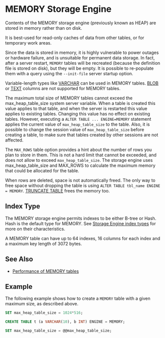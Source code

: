 # MEMORY Storage Engine

Contents of the MEMORY storage engine (previously known as HEAP) are stored in memory rather than on disk.

It is best-used for read-only caches of data from other tables, or for temporary work areas.

Since the data is stored in memory, it is highly vulnerable to power outages or hardware failure, and is unsuitable for permanent data storage. In fact, after a server restart, `MEMORY` tables will be recreated (because the definition file is stored on disk), but they will be empty. It is possible to re-populate them with a query using the `--init-file` server startup option.

Variable-length types like [VARCHAR](/columns-storage-engines-and-plugins/data-types/string-data-types/varchar) can be used in MEMORY tables. [BLOB](/columns-storage-engines-and-plugins/data-types/string-data-types/blob) or [TEXT](/columns-storage-engines-and-plugins/data-types/string-data-types/text) columns are not supported for MEMORY tables.

The maximum total size of MEMORY tables cannot exceed the <a undefined>max_heap_table_size</a> system server variable. When a table is created this value applies to that table, and when the server is restarted this value applies to existing tables. Changing this value has no effect on existing tables. However, executing a `ALTER TABLE ... ENGINE=MEMORY` statement applies the current value of `max_heap_table_size` to the table. Also, it is possible to change the session value of `max_heap_table_size` before creating a table, to make sure that tables created by other sessions are not affected.

The `MAX_ROWS` table option provides a hint about the number of rows you plan to store in them. This is not a hard limit that cannot be exceeded, and does not allow to exceed `max_heap_table_size`. The storage engine uses max_heap_table_size and MAX_ROWS to calculate the maximum memory that could be allocated for the table.

When rows are deleted, space is not automatically freed. The only way to free space without dropping the table is using `ALTER TABLE tbl_name ENGINE = MEMORY`. [TRUNCATE TABLE](/sql-statements-structure/sql-statements/table-statements/truncate-table) frees the memory too.

## Index Type

The MEMORY storage engine permits indexes to be either B-tree or Hash. Hash is the default type for MEMORY. See [Storage Engine index types](/replication/optimization-and-tuning/optimization-and-indexes/storage-engine-index-types) for more on their characteristics.

A MEMORY table can have up to 64 indexes, 16 columns for each index and a maximum key length of 3072 bytes.

## See Also

- [Performance of MEMORY tables](/kb/en/performance-of-memory-tables/)

## Example

The following example shows how to create a `MEMORY` table with a given maximum size, as described above.

```sql
SET max_heap_table_size = 1024*516;

CREATE TABLE t (a VARCHAR(10), b INT) ENGINE = MEMORY;

SET max_heap_table_size = @@max_heap_table_size;
```
